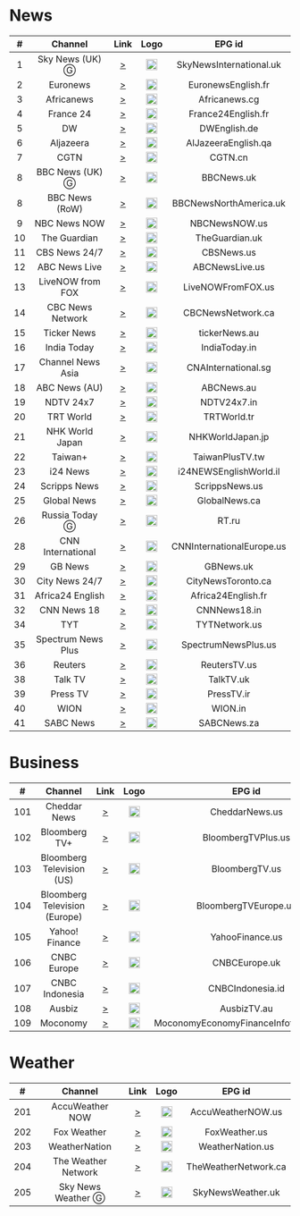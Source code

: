 <h1>News</h1>

| #  |      Channel       |                                                                                                                                                                                                                                                                                                                                                                                                                                                                                                                                                                                                                                    Link                                                                                                                                                                                                                                                                                                                                                                                                                                                                                                                                                                                                                                    |                                                                    Logo                                                                    |          EPG id           |
|:--:|:------------------:|:--------------------------------------------------------------------------------------------------------------------------------------------------------------------------------------------------------------------------------------------------------------------------------------------------------------------------------------------------------------------------------------------------------------------------------------------------------------------------------------------------------------------------------------------------------------------------------------------------------------------------------------------------------------------------------------------------------------------------------------------------------------------------------------------------------------------------------------------------------------------------------------------------------------------------------------------------------------------------------------------------------------------------------------------------------------------------------------------------------------------------------------------------------------------------------------------------------------------------------------------------------------------------:|:------------------------------------------------------------------------------------------------------------------------------------------:|:-------------------------:|
| 1  |  Sky News (UK) Ⓖ   |                                                                                                                                                                                                                                                                                                                                                                                                                                                                                                                                                                         [>](https://linear417-gb-hls1-prd-ak.cdn.skycdp.com/100e/Content/HLS_001_1080_30/Live/channel(skynews)/index_1080-30.m3u8)                                                                                                                                                                                                                                                                                                                                                                                                                                                                                                                                                                         |               <img height="20" src="https://d2n0069hmnqmmx.cloudfront.net/epgdata/1.0/newchanlogos/512/512/skychb1404.png"/>               |  SkyNewsInternational.uk  |
| 2  |      Euronews      |                                                                                                                                                                                                                                                                                                                                                                                                                                                                                                                                                                                                    [>](https://apollo.production-public.tubi.io/live/ac-euronews2.m3u8)                                                                                                                                                                                                                                                                                                                                                                                                                                                                                                                                                                                                    |      <img height="20" src="https://upload.wikimedia.org/wikipedia/commons/thumb/9/9c/Euronews_2022.svg/640px-Euronews_2022.svg.png"/>      |    EuronewsEnglish.fr     |
| 3  |     Africanews     |                                                                                                                                                                                                                                                                                                                                                                                                           [>](https://d384lhqndib38n.cloudfront.net/v1/master/7b67fbda7ab859400a821e9aa0deda20ab7ca3d2/africanewsLive/live/eds/africanews-en/25546/africanews-en.m3u8?ads.D_ID=%5BD_ID%5D&ads.HS_URL=http%3A%2F%2Fhaystack.tv%2Fid%2FrvlMsQpom&ads.HS_LIVE_AD_TOKEN=90e3c99084fd0d650c2da74b8449e7bfe5c84bce6fd7b7d81a5a37b685b1c23f97d8b67ec7b4a6b93db37f022eb200e0&ads.us_privacy=1---&ads.D_MK=web&ads.D_ML=%5BSS_D_ML%5D&ads.D_OV=4.3&ads.D_DNT=%5BD_DNT%5D)                                                                                                                                                                                                                                                                                                                                                                                                           |                                          <img height="20" src="https://i.imgur.com/xocvePC.png"/>                                          |       Africanews.cg       |
| 4  |     France 24      |                                                                                                                                                                                                                                                                                                                                                                                                                                                                                                                                                                                               [>](https://live.france24.com/hls/live/2037218/F24_EN_HI_HLS/master_5000.m3u8)                                                                                                                                                                                                                                                                                                                                                                                                                                                                                                                                                                                               |                                          <img height="20" src="https://i.imgur.com/61MSiq9.png"/>                                          |    France24English.fr     |
| 5  |         DW         |                                                                                                                                                                                                                                                                                                                                                                                                                                                                                                                                                                                             [>](https://dwamdstream102.akamaized.net/hls/live/2015525/dwstream102/index.m3u8)                                                                                                                                                                                                                                                                                                                                                                                                                                                                                                                                                                                              |                                          <img height="20" src="https://i.imgur.com/A1xzjOI.png"/>                                          |       DWEnglish.de        |
| 6  |     Aljazeera      |                                                                                                                                                                                                                                                                                                                                                                                                                                                                                                                                                                         [>](https://d1cy85syyhvqz5.cloudfront.net/v1/master/7b67fbda7ab859400a821e9aa0deda20ab7ca3d2/aljazeeraLive/AJE/index.m3u8)                                                                                                                                                                                                                                                                                                                                                                                                                                                                                                                                                                         |                                          <img height="20" src="https://i.imgur.com/BB93NQP.png"/>                                          |    AlJazeeraEnglish.qa    |
| 7  |        CGTN        |                                                                                                                                                                                                                                                                                                                                                                                                                                                                                                                                                                                                         [>](https://english-livebkali.cgtn.com/live/encgtn_0.m3u8)                                                                                                                                                                                                                                                                                                                                                                                                                                                                                                                                                                                                         |                                          <img height="20" src="https://i.imgur.com/fMsJYzl.png"/>                                          |          CGTN.cn          |
| 8  |  BBC News (UK) Ⓖ   |                                                                                                                                                                                                                                                                                                                                                                                                                                                                                                                                                                          [>](https://vs-hls-push-uk.live.fastly.md.bbci.co.uk/x=4/i=urn:bbc:pips:service:bbc_news_channel_hd/iptv_hd_abr_v1.m3u8)                                                                                                                                                                                                                                                                                                                                                                                                                                                                                                                                                                          |         <img height="20" src="https://raw.githubusercontent.com/tv-logo/tv-logos/main/countries/united-kingdom/bbc-news-uk.png"/>          |        BBCNews.uk         |
| 8  |   BBC News (RoW)   |                                                                                                                                                                                                                                                                                                                                                                                                                                                                                                                                                                                                   [>](https://cdn4.skygo.mn/live/disk1/BBC_News/HLSv3-FTA/BBC_News.m3u8)                                                                                                                                                                                                                                                                                                                                                                                                                                                                                                                                                                                                   |         <img height="20" src="https://raw.githubusercontent.com/tv-logo/tv-logos/main/countries/united-kingdom/bbc-news-uk.png"/>          |  BBCNewsNorthAmerica.uk   |
| 9  |    NBC News NOW    |                                                                                                                                                                                                                                                                                                                                                                                                                                                                                                                                                                                                         [>](https://livetv-fa.tubi.video/nbc-news-now/master.m3u8)                                                                                                                                                                                                                                                                                                                                                                                                                                                                                                                                                                                                         |       <img height="20" src="https://raw.githubusercontent.com/tv-logo/tv-logos/main/countries/united-kingdom/nbc-news-now-uk.png"/>        |       NBCNewsNOW.us       |
| 10 |    The Guardian    | [>](https://the-guardian-3d0e32e7-aa40-49e5-b9d9-c433151fa61a-uk.fast.rakuten.tv/v1/master/0547f18649bd788bec7b67b746e47670f558b6b2/production-LiveChannel-6437/master.m3u8?ads.Rakuten+TV+EU_channel=&ads.amznbrmid=&ads.amznregion=&ads.amznslots=&ads.app_bundle=com.rakutentv.web&ads.app_name=RakutenTV&ads.app_store_url=rakuten.tv&ads.app_version=&ads.brand_name=&ads.content_classification=15&ads.content_url=rakutentv&ads.device_lmt=0&ads.device_make=firefox&ads.device_model=GENERIC&ads.device_year=1970&ads.did=5ea4e01d-1551-47e4-b222-6214e54e74bc&ads.env=prod&ads.gam_correlator=1648241767013735&ads.gdpr_consent=&ads.google_ad_manager_nonce=&ads.ifa_type=ppid&ads.market=uk&ads.os_language=&ads.platform=web&ads.player_height=1080&ads.player_width=1920&ads.pod_type=playerpage_midroll&ads.ppid=5ea4e01d-1551-47e4-b222-6214e54e74bc&ads.rtv_channel_name=the-guardian-3d0e32e7-aa40-49e5-b9d9-c433151fa61a_uk&ads.rtv_content_id=6437&ads.rtv_content_language=eng&ads.rtv_language=eng&ads.rtvid=271858&ads.streaming_id=eed58dd8-7d81-4bc8-a95f-ace9ebcbd84b&ads.tivo_devcountry=&ads.tivo_devmakedate=&ads.tivo_mvpd=&ads.tivo_platform=&ads.tivo_usid=&ads.tivo_uxloc=&ads.user_type=visitor&channel_id=6437&publishing_platform_id=5) |                                          <img height="20" src="https://i.imgur.com/o9AYq9V.png"/>                                          |      TheGuardian.uk       |
| 11 |   CBS News 24/7    |                                                                                                                                                                                                                                                                                                                                                                                                                                                                                                                                                                                              [>](https://dai.google.com/linear/hls/event/Sid4xiTQTkCT1SLu6rjUSQ/master.m3u8)                                                                                                                                                                                                                                                                                                                                                                                                                                                                                                                                                                                               |          <img height="20" src="https://raw.githubusercontent.com/tv-logo/tv-logos/main/countries/united-states/cbs-news-us.png"/>          |        CBSNews.us         |
| 12 |   ABC News Live    |                                                                                                                                                                                                                        [>](https://content.uplynk.com/channel/3324f2467c414329b3b0cc5cd987b6be.m3u8?rays=hjigfedcba&ad.flex=15&ad.access_level=0&expand=drmOff&v=3&clancy=testlivechannel&ad.adunit=/abc-news/abcnews.com/web/video&ad=abcnews_live&ad.pp=datg-live-vdms&ad.v=2&ad.is_lat=0&ad.npa=0&ad.tfcd=0&ad.vast3=1&ad.vid=$program_id&ad.description_url=https://abcnews.go.com/&ad.ppid=1adbdc9f7f5843159daf7980ba54e482&ad.us_privacy=&prbd.server=drax&ad.prbd=drax&ad.rdp=0&ad.cust_params=chan%3Dabc%26beacTyp%3Dssai%26stp%3Dvdms%26ait%3Dssai%26vdm%3Dlive%26var%3D16x9%26accesslevel%3D0%26isAuth%3D0%26lang%3Den%26aff%3Dabc%26swid%3D1adbdc9f-7f58-4315-9daf-7980ba54e482%26tag%3D%26objid%3Dabc_live11%26refDomain%3Dhttps%3A%2F%2Fabcnews.go.com%2FLive%26plt%3Dweb%26d_us_privacy%3D&ad.adUnit=/abc-news/abcnews.com/web/video)                                                                                                                                                                                                                        |      <img height="20" src="https://raw.githubusercontent.com/tv-logo/tv-logos/main/countries/united-states/abc-news-live-hz-us.png"/>      |      ABCNewsLive.us       |
| 13 |  LiveNOW from FOX  |                                    [>](https://livetv-fa.tubi.video/fox-live-now/index.m3u8)                                     |                                          <img height="20" src="https://i.imgur.com/1JnyzHv.png"/>                                          |     LiveNOWFromFOX.us     |
| 14 |  CBC News Network  |                                                                                                                                                           [>](https://dbrb49pjoymg4.cloudfront.net/10001/99991276/hls/master.m3u8?ads.xumo_channelId=99991276&ads._fw_ifa_type=dpid&ads._fw_did=43135081-0e2e-2a3f-b10c-4ade81d0e829&ads.amznappId=[AMZN_APP_ID]&ads.lat=[LAT]&ads.lon=[LON]&ads.os=[OS]&ads.osv=[OS_VERSION]&ads.asnw=&ads.caid=CBCNewsEnglish&ads.csid=xumo_desktopweb_CBCNewsEnglish_ssai&ads._fw_is_lat=0&ads._fw_us_privacy=1YNN&ads._fw_coppa=0&ads.genre=News&ads._fw_content_category=IAB12&ads._fw_content_language=undefined&ads._fw_content_genre=News&ads._fw_content_rating=TV-PG&ads.xumo_contentId=207&ads.xumo_contentName=CBCNewsEnglish&ads.xumo_providerId=207&ads.xumo_providerName=CBCNewsEnglish&ads._fw_deviceMake=&ads._fw_device_model=&ads.channelId=99991276&ads.xumo_platform=desktopweb&ads.site_id=26840&ads.appName=xumo&ads.appVersion=2.18.0&ads._fw_app_bundle=&ads._fw_app_store_url=&ads.site_name=XumoPlay&ads.site_page=https%253A%252F%252Fplay.xumo.com)                                                                                                                                                           |                                          <img height="20" src="https://i.imgur.com/SjTdhvJ.png"/>                                          |     CBCNewsNetwork.ca     |
| 15 |    Ticker News     |                                                                                                                                                                                                                                                                                                                                                                                                                                                                                                                                                                                      [>](https://live-hls-7agy.livepush.io/live_abr_cdn/nsitWAl1pTZtwca/emnmZbKZcO8RfwJR/index.m3u8)                                                                                                                                                                                                                                                                                                                                                                                                                                                                                                                                                                                       |                                          <img height="20" src="https://i.imgur.com/z7M0QxV.png"/>                                          |       tickerNews.au       |
| 16 |    India Today     |                                                                                                                                                                                                                                                                                                                                                                                                                                                                                                                                                                                     [>](https://indiatodaylive.akamaized.net/hls/live/2014320/indiatoday/indiatodaylive/playlist.m3u8)                                                                                                                                                                                                                                                                                                                                                                                                                                                                                                                                                                                     |                                          <img height="20" src="https://i.imgur.com/koFYddE.png"/>                                          |       IndiaToday.in       |
| 17 | Channel News Asia  |                                                                                                                                                                                                                                                                                                                                                                                                                                                                                                                                                                                           [>](https://d2e1asnsl7br7b.cloudfront.net/7782e205e72f43aeb4a48ec97f66ebbe/index.m3u8)                                                                                                                                                                                                                                                                                                                                                                                                                                                                                                                                                                                           |                                          <img height="20" src="https://i.imgur.com/xWglicB.png"/>                                          |    CNAInternational.sg    |
| 18 |   ABC News (AU)    |                                                                                                                                                                                                                                                                                                                                                                                                                                                                                                                                                                                    [>](https://abc-news-dmd-streams-1.akamaized.net/out/v1/701126012d044971b3fa89406a440133/index.m3u8)                                                                                                                                                                                                                                                                                                                                                                                                                                                                                                                                                                                    |                                          <img height="20" src="https://i.imgur.com/BrW7gk8.png"/>                                          |        ABCNews.au         |
| 19 |     NDTV 24x7      |                                                                                                                                                                                                                                                                                                                                                                                                                                                                                                                                                                                            [>](https://ndtv24x7elemarchana.akamaized.net/hls/live/2003678/ndtv24x7/master.m3u8)                                                                                                                                                                                                                                                                                                                                                                                                                                                                                                                                                                                            |             <img height="20" src="https://raw.githubusercontent.com/tv-logo/tv-logos/main/countries/india/ndtv-24x7-in.png"/>              |        NDTV24x7.in        |
| 20 |     TRT World      |                                                                                                                                                                                                                                                                                                                                                                                                                                                                                                                                                                                                           [>](https://tv-trtworld.medya.trt.com.tr/master.m3u8)                                                                                                                                                                                                                                                                                                                                                                                                                                                                                                                                                                                                            |          <img height="20" src="https://upload.wikimedia.org/wikipedia/commons/thumb/2/27/TRT_World.svg/512px-TRT_World.svg.png"/>          |        TRTWorld.tr        |
| 21 |  NHK World Japan   |                                                                                                                                                                                                                                                                                                                                                                                                                                                                                                                                                                                            [>](https://master.nhkworld.jp/nhkworld-tv/playlist/live.m3u8)                                                                                                                                                                                                                                                                                                                                                                                                                                                                                                                                                                                             | <img height="20" src="https://upload.wikimedia.org/wikipedia/commons/thumb/8/8d/NHK_World-Japan_TV.svg/512px-NHK_World-Japan_TV.svg.png"/> |     NHKWorldJapan.jp      |
| 22 |      Taiwan+       |                                                                                                                                                                                                                                                                                                                                                                                                                                                                                                                                                                             [>](https://bcovlive-a.akamaihd.net/rce33d845cb9e42dfa302c7ac345f7858/ap-northeast-1/6282251407001/playlist.m3u8)                                                                                                                                                                                                                                                                                                                                                                                                                                                                                                                                                                              |                                          <img height="20" src="https://i.imgur.com/SfcZyqm.png"/>                                          |      TaiwanPlusTV.tw      |
| 23 |      i24 News      |                                                                                                                                                                                                                                                                                                                                                                                                                                                                                                                                                                         [>](https://bcovlive-a.akamaihd.net/ecf224f43f3b43e69471a7b626481af0/eu-central-1/5377161796001/profile_0/chunklist.m3u8)                                                                                                                                                                                                                                                                                                                                                                                                                                                                                                                                                                          |         <img height="20" src="https://upload.wikimedia.org/wikipedia/commons/thumb/7/79/LOGO_i24NEWS.png/512px-LOGO_i24NEWS.png"/>         |  i24NEWSEnglishWorld.il   |
| 24 |    Scripps News    |                                                                                                                                                                                                                                                                                                                                                                                                                                                                                                                                                                                               [>](https://content.uplynk.com/channel/4bb4901b934c4e029fd4c1abfc766c37.m3u8)                                                                                                                                                                                                                                                                                                                                                                                                                                                                                                                                                                                                |                                          <img height="20" src="https://i.imgur.com/UfN6aAi.png"/>                                          |      ScrippsNews.us       |
| 25 |    Global News     |                                                                                                                                                                                                                                                                                                                                                                                                                                                                                                                                                                                   [>](https://live.corusdigitaldev.com/groupd/live/49a91e7f-1023-430f-8d66-561055f3d0f7/live.isml/.m3u8)                                                                                                                                                                                                                                                                                                                                                                                                                                                                                                                                                                                   |                                          <img height="20" src="https://i.imgur.com/xk1QOhW.png"/>                                          |       GlobalNews.ca       |
| 26 |   Russia Today Ⓖ   |                                                                                                                                                                                                                                                                                                                                                                                                                                                                                                                                                                                                           [>](https://rt-glb.rttv.com/live/rtnews/playlist.m3u8)                                                                                                                                                                                                                                                                                                                                                                                                                                                                                                                                                                                                           |  <img height="20" src="https://upload.wikimedia.org/wikipedia/commons/thumb/a/a0/Russia-today-logo.svg/512px-Russia-today-logo.svg.png"/>  |           RT.ru           |
| 28 | CNN International  |                                                                                                                                                                                                                                                                                                                                                                                                                                                                                                                                                                                      [>](https://turnerlive.warnermediacdn.com/hls/live/586495/cnngo/cnn_slate/VIDEO_0_3564000.m3u8)                                                                                                                                                                                                                                                                                                                                                                                                                                                                                                                                                                                       |            <img height="20" src="https://raw.githubusercontent.com/tv-logo/tv-logos/main/countries/united-states/cnn-us.png"/>             | CNNInternationalEurope.us |
| 29 |      GB News       |                                                                                                                                                                                                                                                                                                                                                                                                                                                                                                                                                                                           [>](https://live-gbnews.simplestreamcdn.com/live5/gbnews/bitrate1.isml/manifest.m3u8)                                                                                                                                                                                                                                                                                                                                                                                                                                                                                                                                                                                            |         <img height="20" src="https://upload.wikimedia.org/wikipedia/en/thumb/3/35/GB_News_Logo.svg/512px-GB_News_Logo.svg.png"/>          |         GBNews.uk         |
| 30 |   City News 24/7   |                                                                                                                                                                                                                                                                                                                                                                                                                                                                                                                                                                                          [>](https://citynewsregional.akamaized.net/hls/live/1024052/Regional_Live_7/master.m3u8)                                                                                                                                                                                                                                                                                                                                                                                                                                                                                                                                                                                          |                                <img height="20" src="https://m.media-amazon.com/images/I/51Icdznow+L.png"/>                                |    CityNewsToronto.ca     |
| 31 |  Africa24 English  |                                                                                                                                                                                                                                                                                                                                                                                                                                                                                                                                                                                             [>](https://edge17.vedge.infomaniak.com/livecast/ik:africa24english/manifest.m3u8)                                                                                                                                                                                                                                                                                                                                                                                                                                                                                                                                                                                             |                                          <img height="20" src="https://i.imgur.com/YWIJdai.png"/>                                          |    Africa24English.fr     |
| 32 |    CNN News 18     |                                                                                                                                                                                                                                                                                                                                                                                                                                                                                                                                                                                          [>](https://n18syndication.akamaized.net/bpk-tv/CNN_News18_NW18_MOB/output01/index.m3u8)                                                                                                                                                                                                                                                                                                                                                                                                                                                                                                                                                                                          |                                          <img height="20" src="https://i.imgur.com/WrmeIco.png"/>                                          |       CNNNews18.in        |
| 34 |        TYT         |                                                                                                                                                                                                                                                                                                                                                                                                                                                                                                                                                       [>](https://tyt-xumo-us.amagi.tv/hls/amagi_hls_data_tytnetwor-tyt-xumo/CDN/master.m3u8?ads.site_name=XumoPlay&ads.site_page=https%253A%252F%252Fplay.xumo.com)                                                                                                                                                                                                                                                                                                                                                                                                                                                                                                                                                       |                                          <img height="20" src="https://i.imgur.com/rZQWV08.png"/>                                          |       TYTNetwork.us       |
| 35 | Spectrum News Plus |                                                                                                                                                     [>](https://dbrb49pjoymg4.cloudfront.net/10001/99951337/hls/playlist.m3u8?ads.xumo_channelId=99951337&ads._fw_ifa_type=dpid&ads._fw_did=43135081-0e2e-2a3f-b10c-4ade81d0e829&ads.amznappId=[AMZN_APP_ID]&ads.lat=[LAT]&ads.lon=[LON]&ads.os=[OS]&ads.osv=[OS_VERSION]&ads.asnw=&ads.caid=SpectrumNewsPlus&ads.csid=xumo_desktopweb_SpectrumNewsPlus_ssai&ads._fw_is_lat=0&ads._fw_us_privacy=1YNN&ads._fw_coppa=0&ads.genre=News&ads._fw_content_category=IAB12&ads._fw_content_language=undefined&ads._fw_content_genre=News&ads._fw_content_rating=TV-PG&ads.xumo_contentId=4087&ads.xumo_contentName=SpectrumNewsPlus&ads.xumo_providerId=4087&ads.xumo_providerName=SpectrumNewsPlus&ads._fw_deviceMake=&ads._fw_device_model=&ads.channelId=99951337&ads.xumo_platform=desktopweb&ads.site_id=26840&ads.appName=xumo&ads.appVersion=2.18.0&ads._fw_app_bundle=&ads._fw_app_store_url=&ads.site_name=XumoPlay&ads.site_page=https%253A%252F%252Fplay.xumo.com)                                                                                                                                                     |                <img height="20" src="https://image.xumo.com/v1/channels/channel/99951337/168x168.webp?type=color_onBlack"/>                |    SpectrumNewsPlus.us    |
| 36 |      Reuters       |                                                                                                                                                                    [>](https://dbrb49pjoymg4.cloudfront.net/10001/99951197/hls/playlist.m3u8?ads.xumo_channelId=99951197&ads._fw_ifa_type=dpid&ads._fw_did=43135081-0e2e-2a3f-b10c-4ade81d0e829&ads.amznappId=[AMZN_APP_ID]&ads.lat=[LAT]&ads.lon=[LON]&ads.os=[OS]&ads.osv=[OS_VERSION]&ads.asnw=&ads.caid=ReutersNow&ads.csid=xumo_desktopweb_ReutersNow_ssai&ads._fw_is_lat=0&ads._fw_us_privacy=1YNN&ads._fw_coppa=0&ads.genre=News&ads._fw_content_category=IAB12&ads._fw_content_language=en&ads._fw_content_genre=News&ads._fw_content_rating=TV-PG&ads.xumo_contentId=3850&ads.xumo_contentName=ReutersNow&ads.xumo_providerId=3850&ads.xumo_providerName=ReutersNow&ads._fw_deviceMake=&ads._fw_device_model=&ads.channelId=99951197&ads.xumo_platform=desktopweb&ads.site_id=26840&ads.appName=xumo&ads.appVersion=2.18.0&ads._fw_app_bundle=&ads._fw_app_store_url=&ads.site_name=XumoPlay&ads.site_page=https%253A%252F%252Fplay.xumo.com)                                                                                                                                                                     |                                          <img height="20" src="https://i.imgur.com/6eQ2nCJ.png"/>                                          |       ReutersTV.us        |
| 38 |      Talk TV       |                                                                                                                                                                                                                                                                                                                                                                                                                                                                                                                                                                        [>](https://live-talktv-ssai.simplestreamcdn.com/v1/master/774d979dd66704abea7c5b62cb34c6815fda0d35/talktv-live/index.m3u8)                                                                                                                                                                                                                                                                                                                                                                                                                                                                                                                                                                         |                                          <img height="20" src="https://i.imgur.com/KxHWpQB.png"/>                                          |         TalkTV.uk         |
| 39 |      Press TV      |                                                                                                                                                                                                                                                                                                                                                                                                                                                                                                                                                                                                         [>](https://live.presstv.ir/hls/presstv_5_482/index.m3u8)                                                                                                                                                                                                                                                                                                                                                                                                                                                                                                                                                                                                          |      <img height="20" src="https://upload.wikimedia.org/wikipedia/commons/thumb/6/63/Press_Tv_logo.svg/253px-Press_Tv_logo.svg.png"/>      |        PressTV.ir         |
| 40 |        WION        |                                                                                                                                                                                                                                                                                                                                                                                                                                                                                                                                                                                                           [>](https://d7x8z4yuq42qn.cloudfront.net/index_7.m3u8)                                                                                                                                                                                                                                                                                                                                                                                                                                                                                                                                                                                                           |                                          <img height="20" src="https://i.imgur.com/Wc5Z3iS.png"/>                                          |          WION.in          |
| 41 |     SABC News      |                                                                                                                                                                                                                                                                                                                                                                                                                                                                                                                                                                                             [>](https://sabconetanw.cdn.mangomolo.com/news/smil:news.stream.smil/master.m3u8)                                                                                                                                                                                                                                                                                                                                                                                                                                                                                                                                                                                              |                                          <img height="20" src="https://i.imgur.com/liLta8j.png"/>                                          |        SABCNews.za        |

<h1>Business</h1>

|  #  |            Channel            |                                                                                                                                                                                                                                                                                                                                                                                                                                                        Link                                                                                                                                                                                                                                                                                                                                                                                                                                                        |                                                      Logo                                                      |                EPG id                 |
|:---:|:-----------------------------:|:------------------------------------------------------------------------------------------------------------------------------------------------------------------------------------------------------------------------------------------------------------------------------------------------------------------------------------------------------------------------------------------------------------------------------------------------------------------------------------------------------------------------------------------------------------------------------------------------------------------------------------------------------------------------------------------------------------------------------------------------------------------------------------------------------------------------------------------------------------------------------------------------------------------:|:--------------------------------------------------------------------------------------------------------------:|:-------------------------------------:|
| 101 |         Cheddar News          | [>](https://dbrb49pjoymg4.cloudfront.net/10001/99991220/hls/index.m3u8?ads.xumo_channelId=99991220&ads._fw_ifa_type=dpid&ads._fw_did=43135081-0e2e-2a3f-b10c-4ade81d0e829&ads.amznappId=[AMZN_APP_ID]&ads.lat=[LAT]&ads.lon=[LON]&ads.os=[OS]&ads.osv=[OS_VERSION]&ads.asnw=&ads.caid=Cheddar&ads.csid=xumo_desktopweb_cheddar_ssai&ads._fw_is_lat=0&ads._fw_us_privacy=1YNN&ads._fw_coppa=0&ads.genre=News&ads._fw_content_category=IAB12&ads._fw_content_language=en&ads._fw_content_genre=News&ads._fw_content_rating=TV-PG&ads.xumo_contentId=161&ads.xumo_contentName=Cheddar&ads.xumo_providerId=161&ads.xumo_providerName=Cheddar&ads._fw_deviceMake=&ads._fw_device_model=&ads.channelId=99991220&ads.xumo_platform=desktopweb&ads.site_id=26840&ads.appName=xumo&ads.appVersion=2.18.0&ads._fw_app_bundle=&ads._fw_app_store_url=&ads.site_name=XumoPlay&ads.site_page=https%253A%252F%252Fplay.xumo.com) |                            <img height="20" src="https://i.imgur.com/tuP9GW8.png"/>                            |            CheddarNews.us             |
| 102 |         Bloomberg TV+         |                                                                                                                                                                                                                                                                                                                                                                                                                         [>](https://bloomberg.com/media-manifest/streams/phoenix-us.m3u8)                                                                                                                                                                                                                                                                                                                                                                                                                          |                            <img height="20" src="https://i.imgur.com/xGlToly.png"/>                            |          BloombergTVPlus.us           |
| 103 |   Bloomberg Television (US)   |                                                                                                                                                                                                                                                                                                                                                                                                                             [>](https://bloomberg.com/media-manifest/streams/us.m3u8)                                                                                                                                                                                                                                                                                                                                                                                                                              |                            <img height="20" src="https://i.imgur.com/OuogLHx.png"/>                            |            BloombergTV.us             |
| 104 | Bloomberg Television (Europe) |                                                                                                                                                                                                                                                                                                                                                                                                                             [>](https://bloomberg.com/media-manifest/streams/eu.m3u8)                                                                                                                                                                                                                                                                                                                                                                                                                              |                            <img height="20" src="https://i.imgur.com/OuogLHx.png"/>                            |         BloombergTVEurope.uk          |
| 105 |        Yahoo! Finance         |                                                                                                                                                                                                                                                                                                                                                                                                                              [>](https://d1ewctnvcwvvvu.cloudfront.net/playlist.m3u8)                                                                                                                                                                                                                                                                                                                                                                                                                              |                            <img height="20" src="https://i.imgur.com/43oHsHL.png"/>                            |            YahooFinance.us            |
| 106 |          CNBC Europe          |                                                                                                                                                                                                                                                                                                                                                                                     [>](https://amg01079-nbcuuk-amg01079c1-samsung-es-1261.playouts.now.amagi.tv/playlist/amg01079-nbcuukfast-cnbcpe-samsunges/playlist.m3u8)                                                                                                                                                                                                                                                                                                                                                                                      | <img height="20" src="https://d2n0069hmnqmmx.cloudfront.net/epgdata/1.0/newchanlogos/512/512/skychb1088.png"/> |             CNBCEurope.uk             |
| 107 |        CNBC Indonesia         |                                                                                                                                                                                                                                                                                                                                                                                                                     [>](https://live.cnbcindonesia.com/livecnbc/smil:cnbctv.smil/master.m3u8)                                                                                                                                                                                                                                                                                                                                                                                                                      |                            <img height="20" src="https://i.imgur.com/bUfeG7Y.png"/>                            |           CNBCIndonesia.id            |
| 108 |            Ausbiz             |                                                                                                                                                                                                                                                                                                                                                                                                                         [>](https://d9quh89lh7dtw.cloudfront.net/public-output/index.m3u8)                                                                                                                                                                                                                                                                                                                                                                                                                         |                            <img height="20" src="https://i.imgur.com/8vGGdB0.png"/>                            |              AusbizTV.au              |
| 109 |           Moconomy            |                                                                                                                                                                                                                                                                                                                                                                                                                         [>](https://amogonetworx-moconomy-2-us.tcl.wurl.tv/playlist.m3u8)                                                                                                                                                                                                                                                                                                                                                                                                                          |                            <img height="20" src="https://i.imgur.com/GvqbLZB.png"/>                            | MoconomyEconomyFinanceInfotainment.us |

<h1>Weather</h1>

|  #  |       Channel       |                                                                                                                                                                                             Link                                                                                                                                                                                              |                                                                    Logo                                                                    |        EPG id        |
|:---:|:-------------------:|:---------------------------------------------------------------------------------------------------------------------------------------------------------------------------------------------------------------------------------------------------------------------------------------------------------------------------------------------------------------------------------------------:|:------------------------------------------------------------------------------------------------------------------------------------------:|:--------------------:|
| 201 |   AccuWeather NOW   |                                                                                                                                              [>](https://cdn-ue1-prod.tsv2.amagi.tv/linear/amg00684-accuweather-accuweather-plex/playlist.m3u8)                                                                                                                                               |                                          <img height="20" src="https://i.imgur.com/M8wbVYK.png"/>                                          |  AccuWeatherNOW.us   |
| 202 |     Fox Weather     |                                                                                                                                                                    [>](https://247wlive.foxweather.com/stream/index.m3u8)                                                                                                                                                                     |   <img height="20" src="https://upload.wikimedia.org/wikipedia/commons/thumb/b/b9/Fox_Weather_logo.svg/512px-Fox_Weather_logo.svg.png"/>   |    FoxWeather.us     |
| 203 |    WeatherNation    | [>](http://cfd-v4-service-channel-stitcher-use1-1.prd.pluto.tv/stitch/hls/channel/5d2cb7ac552e3773bc48982e/master.m3u8?appName=web&appVersion=unknown&clientTime=0&deviceDNT=0&deviceId=6c2d1028-30d3-11ef-9cf5-e9ddff8ff496&deviceMake=Chrome&deviceModel=web&deviceType=web&deviceVersion=unknown&includeExtendedEvents=false&serverSideAds=false&sid=dcca8395-396e-4be0-9049-564f29c5ac9b) | <img height="20" src="https://upload.wikimedia.org/wikipedia/commons/thumb/d/de/WeatherNation_Logo.svg/512px-WeatherNation_Logo.svg.png"/> |   WeatherNation.us   |
| 204 | The Weather Network |                                                                  [>](https://d3f6rv2ihfj09x.cloudfront.net/v1/master/3722c60a815c199d9c0ef36c5b73da68a62b09d1/cc-4l4ssesb90374-ssai-prd/playlist.m3u8?ads.device_did=%7BPSID%7D&ads.device_dnt=%7BTARGETOPT%7D&ads.app_domain=%7BAPP_DOMAIN%7D&ads.app_name=%7BAPP_NAME%7D)                                                                   |        <img height="20" src="https://upload.wikimedia.org/wikipedia/en/thumb/b/bf/TWN_Logo_2011.svg/2560px-TWN_Logo_2011.svg.png"/>        | TheWeatherNetwork.ca |
| 205 | Sky News Weather Ⓖ  |                                                                                                                                          [>](https://distro001-gb-hls1-prd.delivery.skycdp.com/easel_cdn/ngrp:weather_loop.stream_all/playlist.m3u8)                                                                                                                                          |                   <img height="20" src="https://pbs.twimg.com/profile_images/1604994875459518464/lGt2wEqM_400x400.jpg"/>                   |  SkyNewsWeather.uk   |
